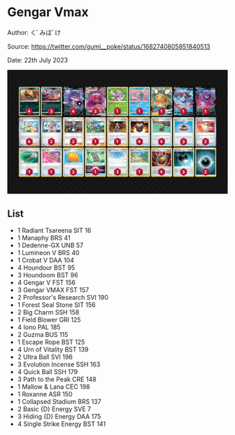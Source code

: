 # Gengar Vmax

Author: くﾞみほﾟけ

Source: <https://twitter.com/gumi__poke/status/1682740805851840513>

Date: 22th July 2023

![decklist](../../images/PAL/Gengar%20Vmax/1-%20Gengar%20Vmax.png)

## List

* 1 Radiant Tsareena SIT 16
* 1 Manaphy BRS 41
* 1 Dedenne-GX UNB 57
* 1 Lumineon V BRS 40
* 1 Crobat V DAA 104
* 4 Houndour BST 95
* 3 Houndoom BST 96
* 4 Gengar V FST 156
* 3 Gengar VMAX FST 157
* 2 Professor's Research SVI 190
* 1 Forest Seal Stone SIT 156
* 2 Big Charm SSH 158
* 1 Field Blower GRI 125
* 4 Iono PAL 185
* 2 Guzma BUS 115
* 1 Escape Rope BST 125
* 4 Urn of Vitality BST 139
* 2 Ultra Ball SVI 196
* 3 Evolution Incense SSH 163
* 4 Quick Ball SSH 179
* 3 Path to the Peak CRE 148
* 1 Mallow & Lana CEC 198
* 1 Roxanne ASR 150
* 1 Collapsed Stadium BRS 137
* 2 Basic {D} Energy SVE 7
* 3 Hiding {D} Energy DAA 175
* 4 Single Strike Energy BST 141
